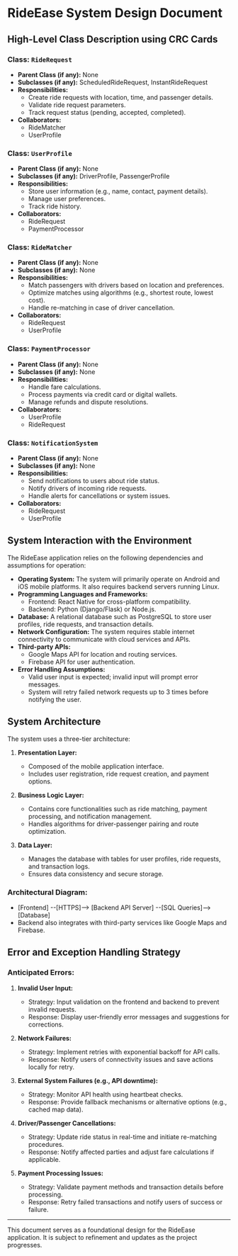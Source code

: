 # RideEase System Design Document

## **High-Level Class Description using CRC Cards**
### Class: `RideRequest`
- **Parent Class (if any):** None
- **Subclasses (if any):** ScheduledRideRequest, InstantRideRequest
- **Responsibilities:**
  - Create ride requests with location, time, and passenger details.
  - Validate ride request parameters.
  - Track request status (pending, accepted, completed).
- **Collaborators:**
  - RideMatcher
  - UserProfile
  
### Class: `UserProfile`
- **Parent Class (if any):** None
- **Subclasses (if any):** DriverProfile, PassengerProfile
- **Responsibilities:**
  - Store user information (e.g., name, contact, payment details).
  - Manage user preferences.
  - Track ride history.
- **Collaborators:**
  - RideRequest
  - PaymentProcessor

### Class: `RideMatcher`
- **Parent Class (if any):** None
- **Subclasses (if any):** None
- **Responsibilities:**
  - Match passengers with drivers based on location and preferences.
  - Optimize matches using algorithms (e.g., shortest route, lowest cost).
  - Handle re-matching in case of driver cancellation.
- **Collaborators:**
  - RideRequest
  - UserProfile

### Class: `PaymentProcessor`
- **Parent Class (if any):** None
- **Subclasses (if any):** None
- **Responsibilities:**
  - Handle fare calculations.
  - Process payments via credit card or digital wallets.
  - Manage refunds and dispute resolutions.
- **Collaborators:**
  - UserProfile
  - RideRequest

### Class: `NotificationSystem`
- **Parent Class (if any):** None
- **Subclasses (if any):** None
- **Responsibilities:**
  - Send notifications to users about ride status.
  - Notify drivers of incoming ride requests.
  - Handle alerts for cancellations or system issues.
- **Collaborators:**
  - RideRequest
  - UserProfile

## **System Interaction with the Environment**
The RideEase application relies on the following dependencies and assumptions for operation:

- **Operating System:** The system will primarily operate on Android and iOS mobile platforms. It also requires backend servers running Linux.
- **Programming Languages and Frameworks:**
  - Frontend: React Native for cross-platform compatibility.
  - Backend: Python (Django/Flask) or Node.js.
- **Database:** A relational database such as PostgreSQL to store user profiles, ride requests, and transaction details.
- **Network Configuration:** The system requires stable internet connectivity to communicate with cloud services and APIs.
- **Third-party APIs:**
  - Google Maps API for location and routing services.
  - Firebase API for user authentication.
- **Error Handling Assumptions:**
  - Valid user input is expected; invalid input will prompt error messages.
  - System will retry failed network requests up to 3 times before notifying the user.

## **System Architecture**

The system uses a three-tier architecture:
1. **Presentation Layer:**
   - Composed of the mobile application interface.
   - Includes user registration, ride request creation, and payment options.

2. **Business Logic Layer:**
   - Contains core functionalities such as ride matching, payment processing, and notification management.
   - Handles algorithms for driver-passenger pairing and route optimization.

3. **Data Layer:**
   - Manages the database with tables for user profiles, ride requests, and transaction logs.
   - Ensures data consistency and secure storage.

### Architectural Diagram:
- [Frontend] --[HTTPS]--> [Backend API Server] --[SQL Queries]--> [Database]
- Backend also integrates with third-party services like Google Maps and Firebase.

## **Error and Exception Handling Strategy**

### Anticipated Errors:
1. **Invalid User Input:**
   - Strategy: Input validation on the frontend and backend to prevent invalid requests.
   - Response: Display user-friendly error messages and suggestions for corrections.

2. **Network Failures:**
   - Strategy: Implement retries with exponential backoff for API calls.
   - Response: Notify users of connectivity issues and save actions locally for retry.

3. **External System Failures (e.g., API downtime):**
   - Strategy: Monitor API health using heartbeat checks.
   - Response: Provide fallback mechanisms or alternative options (e.g., cached map data).

4. **Driver/Passenger Cancellations:**
   - Strategy: Update ride status in real-time and initiate re-matching procedures.
   - Response: Notify affected parties and adjust fare calculations if applicable.

5. **Payment Processing Issues:**
   - Strategy: Validate payment methods and transaction details before processing.
   - Response: Retry failed transactions and notify users of success or failure.

---

This document serves as a foundational design for the RideEase application. It is subject to refinement and updates as the project progresses.

